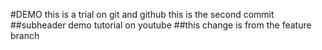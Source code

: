 #DEMO 
this is a trial on git and github
this is the second commit 
##subheader
demo tutorial on youtube 
##this change is from the feature branch

